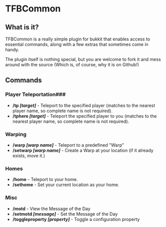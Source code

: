 # TFBCommon #

## What is it? ##

TFBCommon is a really simple plugin for bukkit that enables access to essential commands, along with a few extras that sometimes come in handy.

The plugin itself is nothing special, but you are welcome to fork it and mess around with the source (Which is, of course, why it is on Github!)

## Commands ##

### Player Teleportation###
- __/tp *[target]*__ - Teleport to the specified player (matches to the nearest player name, so complete name is not required).
- __/tphere *[target]*__ - Teleport the specified player to you (matches to the nearest player name, so complete name is not required).

### Warping ###
- __/warp *[warp name]*__ - Teleport to a predefined "Warp"
- __/setwarp *[warp name]*__ - Create a Warp at your location (if it already exists, move it.)

### Homes ###
- __/home__ - Teleport to  your home.
- __/sethome__ - Set your current location as your home.

### Misc ###
- __/motd__ - View the Message of the Day
- __/setmotd *[message]*__ - Set the Message of the Day
- __/toggleproperty *[property]*__ - Toggle a configuration property